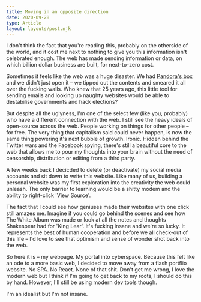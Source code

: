 ```yaml
---
title: Moving in an opposite direction
date: 2020-09-28
type: Article
layout: layouts/post.njk
---
```


 I don't think the fact that you're reading this, probably on the otherside of the world, and it cost me next to nothing to give you this information isn't celebrated enough. The web has made sending information or data, on which billion dollar business are built, for next-to-zero cost.

<!-- Excerpt End -->

Sometimes it feels like the web was a huge disaster. We had [Pandora's box](https://en.wikipedia.org/wiki/Pandora%27s_box) and we didn't just open it – we tipped out the contents and smeared it all over the fucking walls. Who knew that 25 years ago, this little tool for sending emails and looking up naughty websites would be able to destabilise governments and hack elections?

But despite all the uglyness, I'm one of the select few (like you, probably) who have a different connection with the web. I still see the heavy ideals of open-source across the web. People working on things for other people – for free. The very thing that capitalism said could never happen, is now the same thing powering it's next bubble of growth. Ironic. Hidden behind the Twitter wars and the Facebook spying, there's still a beautiful core to the web that allows me to pour my thoughts into your brain without the need of censorship, distribution or editing from a third party.

A few weeks back I decicded to delete (or deactivate) my social media accounts and sit down to write this website. Like many of us, building a personal website was my first exploration into the creativity the web could unleash. The only barrier to learning would be a shitty modem and the ability to right-click 'View Source'. 

The fact that I could see how geniuses made their websites with one click still amazes me. Imagine if you could go behind the scenes and see how The White Album was made or look at all the notes and thoughts Shakespear had for 'King Lear'. It's fucking insane and we're so lucky. It represents the best of human cooperation and before we all check-out of this life – I'd love to see that optimism and sense of wonder shot back into the web.

So here it is – my webpage. My portal into cyberspace. Because this felt like an ode to a more basic web, I decided to move away from a flash portflio website. No SPA. No React. None of that shit. Don't get me wrong, I love the modern web but I think if I'm going to get back to my roots, I should do this by hand. However, I'll still be using modern dev tools though.

I'm an idealist but I'm not insane.